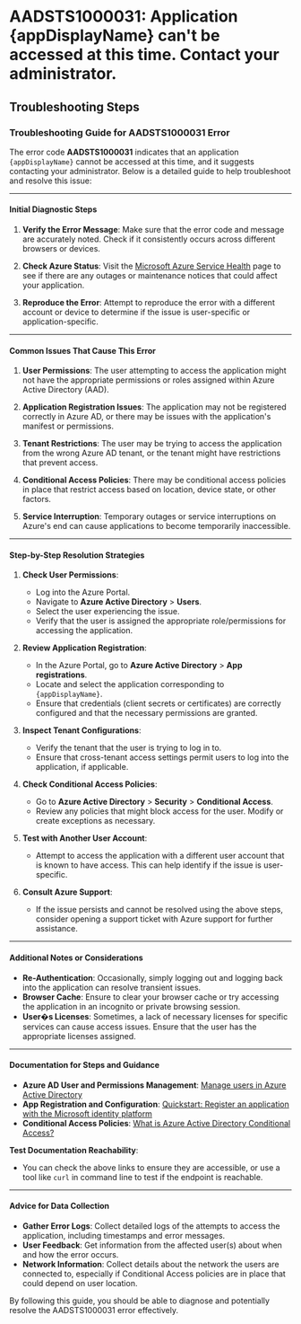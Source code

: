 # AADSTS1000031: Application {appDisplayName} can't be accessed at this time. Contact your administrator.


## Troubleshooting Steps
### Troubleshooting Guide for AADSTS1000031 Error

The error code **AADSTS1000031** indicates that an application `{appDisplayName}` cannot be accessed at this time, and it suggests contacting your administrator. Below is a detailed guide to help troubleshoot and resolve this issue:

---

#### Initial Diagnostic Steps

1. **Verify the Error Message**: Make sure that the error code and message are accurately noted. Check if it consistently occurs across different browsers or devices.

2. **Check Azure Status**: Visit the [Microsoft Azure Service Health](https://status.azure.com/en-us/status) page to see if there are any outages or maintenance notices that could affect your application.

3. **Reproduce the Error**: Attempt to reproduce the error with a different account or device to determine if the issue is user-specific or application-specific.

---

#### Common Issues That Cause This Error

1. **User Permissions**: The user attempting to access the application might not have the appropriate permissions or roles assigned within Azure Active Directory (AAD).

2. **Application Registration Issues**: The application may not be registered correctly in Azure AD, or there may be issues with the application's manifest or permissions.

3. **Tenant Restrictions**: The user may be trying to access the application from the wrong Azure AD tenant, or the tenant might have restrictions that prevent access.

4. **Conditional Access Policies**: There may be conditional access policies in place that restrict access based on location, device state, or other factors.

5. **Service Interruption**: Temporary outages or service interruptions on Azure's end can cause applications to become temporarily inaccessible.

---

#### Step-by-Step Resolution Strategies

1. **Check User Permissions**:
   - Log into the Azure Portal.
   - Navigate to **Azure Active Directory** > **Users**.
   - Select the user experiencing the issue.
   - Verify that the user is assigned the appropriate role/permissions for accessing the application.

2. **Review Application Registration**:
   - In the Azure Portal, go to **Azure Active Directory** > **App registrations**.
   - Locate and select the application corresponding to `{appDisplayName}`.
   - Ensure that credentials (client secrets or certificates) are correctly configured and that the necessary permissions are granted.

3. **Inspect Tenant Configurations**:
   - Verify the tenant that the user is trying to log in to.
   - Ensure that cross-tenant access settings permit users to log into the application, if applicable.

4. **Check Conditional Access Policies**:
   - Go to **Azure Active Directory** > **Security** > **Conditional Access**.
   - Review any policies that might block access for the user. Modify or create exceptions as necessary.

5. **Test with Another User Account**:
   - Attempt to access the application with a different user account that is known to have access. This can help identify if the issue is user-specific.

6. **Consult Azure Support**:
   - If the issue persists and cannot be resolved using the above steps, consider opening a support ticket with Azure support for further assistance.

---

#### Additional Notes or Considerations

- **Re-Authentication**: Occasionally, simply logging out and logging back into the application can resolve transient issues.
- **Browser Cache**: Ensure to clear your browser cache or try accessing the application in an incognito or private browsing session.
- **User�s Licenses**: Sometimes, a lack of necessary licenses for specific services can cause access issues. Ensure that the user has the appropriate licenses assigned.

---

#### Documentation for Steps and Guidance

- **Azure AD User and Permissions Management**: [Manage users in Azure Active Directory](https://docs.microsoft.com/en-us/azure/active-directory/users/groups)
- **App Registration and Configuration**: [Quickstart: Register an application with the Microsoft identity platform](https://docs.microsoft.com/en-us/azure/active-directory/develop/quickstart-register-app)
- **Conditional Access Policies**: [What is Azure Active Directory Conditional Access?](https://docs.microsoft.com/en-us/azure/active-directory/conditional-access/overview)

**Test Documentation Reachability**:
- You can check the above links to ensure they are accessible, or use a tool like `curl` in command line to test if the endpoint is reachable.

---

#### Advice for Data Collection

- **Gather Error Logs**: Collect detailed logs of the attempts to access the application, including timestamps and error messages.
- **User Feedback**: Get information from the affected user(s) about when and how the error occurs.
- **Network Information**: Collect details about the network the users are connected to, especially if Conditional Access policies are in place that could depend on user location.

By following this guide, you should be able to diagnose and potentially resolve the AADSTS1000031 error effectively.